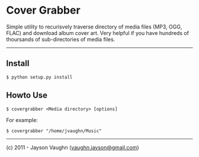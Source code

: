 Cover Grabber
=============


Simple utility to recurisvely traverse directory of media files (MP3, OGG, FLAC) and download album cover art.
Very helpful if you have hundreds of thoursands of sub-directories of media files.

---------------

## Install

    $ python setup.py install

## Howto Use

    $ covergrabber <Media directory> [options]

For example:

    $ covergrabber "/home/jvaughn/Music"

------

(c) 2011 - Jayson Vaughn (vaughn.jayson@gmail.com)
